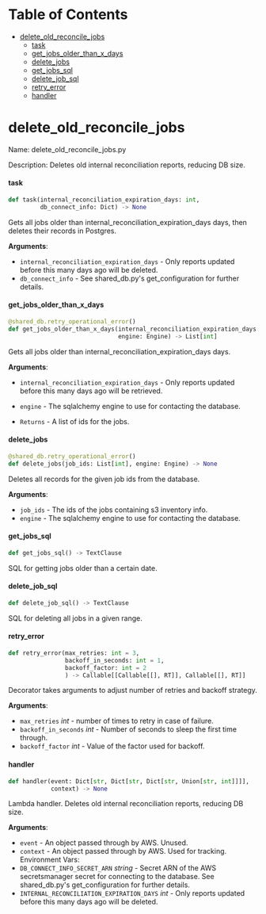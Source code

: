 # Table of Contents

* [delete\_old\_reconcile\_jobs](#delete_old_reconcile_jobs)
  * [task](#delete_old_reconcile_jobs.task)
  * [get\_jobs\_older\_than\_x\_days](#delete_old_reconcile_jobs.get_jobs_older_than_x_days)
  * [delete\_jobs](#delete_old_reconcile_jobs.delete_jobs)
  * [get\_jobs\_sql](#delete_old_reconcile_jobs.get_jobs_sql)
  * [delete\_job\_sql](#delete_old_reconcile_jobs.delete_job_sql)
  * [retry\_error](#delete_old_reconcile_jobs.retry_error)
  * [handler](#delete_old_reconcile_jobs.handler)

<a id="delete_old_reconcile_jobs"></a>

# delete\_old\_reconcile\_jobs

Name: delete_old_reconcile_jobs.py

Description: Deletes old internal reconciliation reports, reducing DB size.

<a id="delete_old_reconcile_jobs.task"></a>

#### task

```python
def task(internal_reconciliation_expiration_days: int,
         db_connect_info: Dict) -> None
```

Gets all jobs older than internal_reconciliation_expiration_days days, then deletes their records in Postgres.

**Arguments**:

- `internal_reconciliation_expiration_days` - Only reports updated before this many days ago will be deleted.
- `db_connect_info` - See shared_db.py's get_configuration for further details.

<a id="delete_old_reconcile_jobs.get_jobs_older_than_x_days"></a>

#### get\_jobs\_older\_than\_x\_days

```python
@shared_db.retry_operational_error()
def get_jobs_older_than_x_days(internal_reconciliation_expiration_days: int,
                               engine: Engine) -> List[int]
```

Gets all jobs older than internal_reconciliation_expiration_days days.

**Arguments**:

- `internal_reconciliation_expiration_days` - Only reports updated before this many days ago will be retrieved.
- `engine` - The sqlalchemy engine to use for contacting the database.
  
- `Returns` - A list of ids for the jobs.

<a id="delete_old_reconcile_jobs.delete_jobs"></a>

#### delete\_jobs

```python
@shared_db.retry_operational_error()
def delete_jobs(job_ids: List[int], engine: Engine) -> None
```

Deletes all records for the given job ids from the database.

**Arguments**:

- `job_ids` - The ids of the jobs containing s3 inventory info.
- `engine` - The sqlalchemy engine to use for contacting the database.

<a id="delete_old_reconcile_jobs.get_jobs_sql"></a>

#### get\_jobs\_sql

```python
def get_jobs_sql() -> TextClause
```

SQL for getting jobs older than a certain date.

<a id="delete_old_reconcile_jobs.delete_job_sql"></a>

#### delete\_job\_sql

```python
def delete_job_sql() -> TextClause
```

SQL for deleting all jobs in a given range.

<a id="delete_old_reconcile_jobs.retry_error"></a>

#### retry\_error

```python
def retry_error(max_retries: int = 3,
                backoff_in_seconds: int = 1,
                backoff_factor: int = 2
                ) -> Callable[[Callable[[], RT]], Callable[[], RT]]
```

Decorator takes arguments to adjust number of retries and backoff strategy.

**Arguments**:

- `max_retries` _int_ - number of times to retry in case of failure.
- `backoff_in_seconds` _int_ - Number of seconds to sleep the first time through.
- `backoff_factor` _int_ - Value of the factor used for backoff.

<a id="delete_old_reconcile_jobs.handler"></a>

#### handler

```python
def handler(event: Dict[str, Dict[str, Dict[str, Union[str, int]]]],
            context) -> None
```

Lambda handler. Deletes old internal reconciliation reports, reducing DB size.

**Arguments**:

- `event` - An object passed through by AWS. Unused.
- `context` - An object passed through by AWS. Used for tracking.
  Environment Vars:
- `DB_CONNECT_INFO_SECRET_ARN` _string_ - Secret ARN of the AWS secretsmanager secret for connecting to the database.
  See shared_db.py's get_configuration for further details.
- `INTERNAL_RECONCILIATION_EXPIRATION_DAYS` _int_ - Only reports updated before this many days ago will be deleted.

